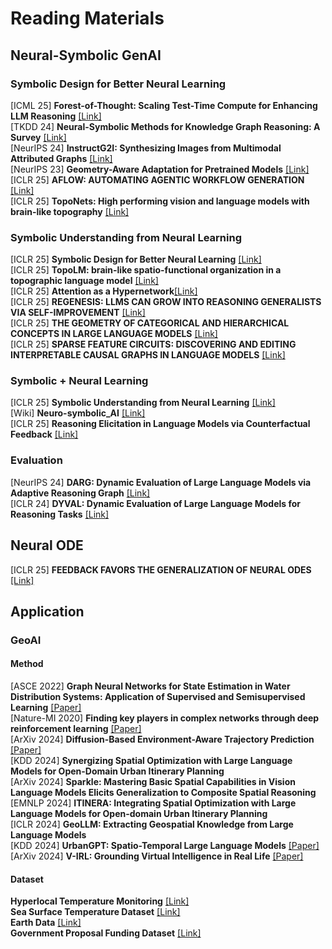 # Reading Materials
## Neural-Symbolic GenAI
### Symbolic Design for Better Neural Learning
[ICML 25] **Forest-of-Thought: Scaling Test-Time Compute for Enhancing LLM Reasoning** [[Link]](https://arxiv.org/abs/2412.09078)</br>
[TKDD 24] **Neural-Symbolic Methods for Knowledge Graph Reasoning: A Survey** [[Link]](https://dl.acm.org/doi/abs/10.1145/3686806)</br>
[NeurIPS 24] **InstructG2I: Synthesizing Images from Multimodal Attributed Graphs** [[Link]](https://arxiv.org/abs/2410.07157)</br>
[NeurIPS 23] **Geometry-Aware Adaptation for Pretrained Models** [[Link]](https://arxiv.org/pdf/2307.12226)</br>
[ICLR 25] **AFLOW: AUTOMATING AGENTIC WORKFLOW GENERATION** [[Link]](https://openreview.net/forum?id=z5uVAKwmjf)</br>
[ICLR 25] **TopoNets: High performing vision and language models with brain-like topography** [[Link]](https://openreview.net/forum?id=THqWPzL00e)</br>
### Symbolic Understanding from Neural Learning
[ICLR 25] **Symbolic Design for Better Neural Learning** [[Link]](https://openreview.net/pdf?id=V4K9h1qNxE)</br>
[ICLR 25] **TopoLM: brain-like spatio-functional organization in a topographic language model** [[Link]](https://openreview.net/forum?id=aWXnKanInf)</br>
[ICLR 25] **Attention as a Hypernetwork**[[Link]](https://openreview.net/forum?id=V4K9h1qNxE)</br>
[ICLR 25] **REGENESIS: LLMS CAN GROW INTO REASONING GENERALISTS VIA SELF-IMPROVEMENT** [[Link]](https://openreview.net/pdf?id=YUYJsHOf3c)</br>
[ICLR 25] **THE GEOMETRY OF CATEGORICAL AND HIERARCHICAL CONCEPTS IN LARGE LANGUAGE MODELS** [[Link]](https://openreview.net/pdf?id=bVTM2QKYuA)</br>
[ICLR 25] **SPARSE FEATURE CIRCUITS: DISCOVERING AND EDITING INTERPRETABLE CAUSAL GRAPHS IN LANGUAGE MODELS** [[Link]](https://openreview.net/pdf?id=I4e82CIDxv)</br>
### Symbolic + Neural Learning
[ICLR 25] **Symbolic Understanding from Neural Learning** [[Link]](https://openreview.net/pdf?id=v593OaNePQ)</br>
[Wiki] **Neuro-symbolic_AI** [[Link]](https://en.wikipedia.org/wiki/Neuro-symbolic_AI)</br>
[ICLR 25] **Reasoning Elicitation in Language Models via Counterfactual Feedback** [[Link]](https://openreview.net/forum?id=VVixJ9QavY)</br>

### Evaluation
[NeurIPS 24] **DARG: Dynamic Evaluation of Large Language Models via Adaptive Reasoning Graph** [[Link]](https://arxiv.org/pdf/2406.17271)</br>
[ICLR 24] **DYVAL: Dynamic Evaluation of Large Language Models for Reasoning Tasks** [[Link]](https://arxiv.org/pdf/2309.17167)</br>

## Neural ODE
[ICLR 25] **FEEDBACK FAVORS THE GENERALIZATION OF NEURAL ODES** [[Link]](https://openreview.net/pdf?id=cmfyMV45XO)</br>

## Application
### GeoAI
#### Method
[ASCE 2022] **Graph Neural Networks for State Estimation in Water Distribution Systems: Application of Supervised and Semisupervised Learning** [[Paper]](https://ascelibrary.org/doi/pdf/10.1061/%28ASCE%29WR.1943-5452.0001550?casa_token=C03LGJTdVfsAAAAA:UnYDRs9cFPbY0J3X6DHDH--L6yZWWFYHYLIgI-5Ke1ESK0cwHRsLX9l7wov-Q-v3gFEcj0L8qNQ)</br>
[Nature-MI 2020] **Finding key players in complex networks through deep reinforcement learning** [[Paper]](https://www.nature.com/articles/s42256-020-0177-2)</br>
[ArXiv 2024] **Diffusion-Based Environment-Aware Trajectory Prediction** [[Paper]](https://arxiv.org/abs/2403.11643)</br>
[KDD 2024] **Synergizing Spatial Optimization with Large Language Models for Open-Domain Urban Itinerary Planning**</br>
[ArXiv 2024] **Sparkle: Mastering Basic Spatial Capabilities in Vision Language Models Elicits Generalization to Composite Spatial Reasoning**</br>
[EMNLP 2024] **ITINERA: Integrating Spatial Optimization with Large Language Models for Open-domain Urban Itinerary Planning**</br>
[ICLR 2024] **GeoLLM: Extracting Geospatial Knowledge from Large Language Models**</br>
[KDD 2024] **UrbanGPT: Spatio-Temporal Large Language Models** [[Paper]](https://dl.acm.org/doi/abs/10.1145/3637528.3671578?casa_token=iKyUrDnwB_8AAAAA:HCsty4O-V46U2aFPeqE3Z8AMVGKQuzvDbBSEUxRLIp02BbeK428n2EdG6AR9w6hI_CV3BPmVIsXe)
[ArXiv 2024] **V-IRL: Grounding Virtual Intelligence in Real Life** [[Paper]](https://virl-platform.github.io/)</br>

#### Dataset
**Hyperlocal Temperature Monitoring** [[Link]](https://data.cityofnewyork.us/dataset/Hyperlocal-Temperature-Monitoring/qdq3-9eqn/about_data)</br>
**Sea Surface Temperature Dataset** [[Link]](https://spatiotemporal-data.github.io/climate/sst/)</br>
**Earth Data** [[Link]](https://daymet.ornl.gov/)</br>
**Government Proposal Funding Dataset** [[Link]](https://www.sbir.gov/awards)</br>


